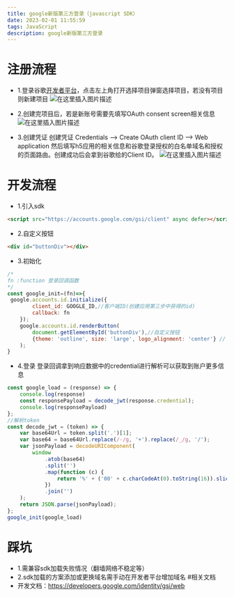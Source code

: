 ```yaml
---
title: google新版第三方登录（javascript SDK）
date: 2023-02-01 11:55:59
tags: JavaScript
description: google新版第三方登录
---
```


# 注册流程
- 1.登录谷歌[开发者平台](https://console.cloud.google.com/home/recommendations)，点击左上角打开选择项目弹窗选择项目，若没有项目则新建项目
![在这里插入图片描述](https://img-blog.csdnimg.cn/9c8141a6d75c40cc83b76d6d9203be2f.png)


- 2.创建完项目后，若是新账号需要先填写OAuth consent screen相关信息
![在这里插入图片描述](https://img-blog.csdnimg.cn/99ccb7262c26431c99766baea62fa70e.png)

- 3.创建凭证
创建凭证 Credentials —> Create OAuth client ID —> Web application
然后填写h5应用的相关信息和谷歌登录授权的白名单域名和授权的页面路由。创建成功后会拿到谷歌给的Client ID。
![在这里插入图片描述](https://img-blog.csdnimg.cn/2c601f745abc4b99afa99142835d5928.png)


# 开发流程
- 1.引入sdk
```html
<script src="https://accounts.google.com/gsi/client" async defer></script>
```
- 2.自定义按钮
```html
<div id="buttonDiv"></div>
```
- 3.初始化
```javascript
/*
fn :function 登录回调函数
*/
const google_init=(fn)=>{
 google.accounts.id.initialize({
        client_id: GOOGLE_ID,//客户端ID(创建应用第三步中获得的id)
        callback: fn
    });
    google.accounts.id.renderButton(
        document.getElementById('buttonDiv'),//自定义按钮
        {theme: 'outline', size: 'large', logo_alignment: 'center'} // customization attributes
    );
}
```
- 4.登录
登录回调拿到响应数据中的credential进行解析可以获取到账户更多信息
```javascript
const google_load = (response) => {
	console.log(response)
    const responsePayload = decode_jwt(response.credential);
	console.log(responsePayload)
};
//解析token
const decode_jwt = (token) => {
    var base64Url = token.split('.')[1];
    var base64 = base64Url.replace(/-/g, '+').replace(/_/g, '/');
    var jsonPayload = decodeURIComponent(
        window
            .atob(base64)
            .split('')
            .map(function (c) {
                return '%' + ('00' + c.charCodeAt(0).toString(16)).slice(-2);
            })
            .join('')
    );
    return JSON.parse(jsonPayload);
};
google_init(google_load)
```
# 踩坑
- 1.需兼容sdk加载失败情况（翻墙网络不稳定等）
- 2.sdk加载的方案添加或更换域名需手动在开发者平台增加域名
#相关文档
- 开发文档：https://developers.google.com/identity/gsi/web 